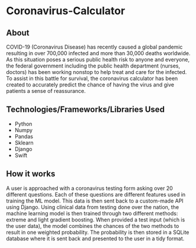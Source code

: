 # Coronavirus-Calculator

## About
COVID-19 (Coronavirus Disease) has recently caused a global pandemic resulting in over 700,000 infected and more than 30,000 deaths worldwide. As this situation poses a serious public health risk to anyone and everyone, the federal government including the public health department (nurses, doctors) has been working nonstop to help treat and care for the infected. To assist in this battle for survival, the coronavirus calculator has been created to accurately predict the chance of having the virus and give patients a sense of reassurance. 

## Technologies/Frameworks/Libraries Used
* Python
* Numpy
* Pandas
* Sklearn
* Django
* Swift

## How it works
A user is approached with a coronavirus testing form asking over 20 different questions. Each of these questions are different features used in training the ML model. This data is then sent back to a custom-made API using Django. Using clinical data from testing done over the nation, the machine learning model is then trained through two different methods: extreme and light gradient boosting. When provided a test input (which is the user data), the model combines the chances of the two methods to result in one weighted probability. The probability is then stored in a SQLite database where it is sent back and presented to the user in a tidy format.
